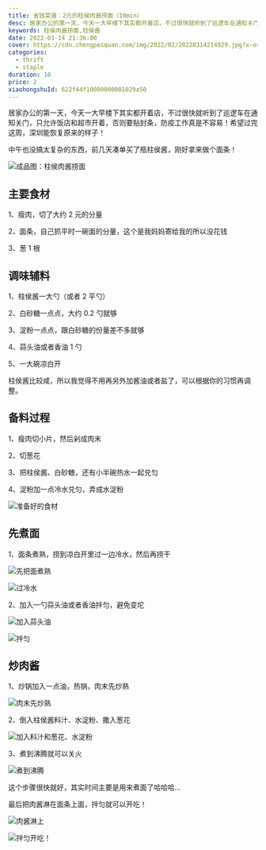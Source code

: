 ```yaml
---
title: 省钱菜谱：2元的柱侯肉酱捞面（10min）
desc: 居家办公的第一天，今天一大早楼下其实都开着店，不过很快就听到了巡逻车在通知关门，只允许饭店和超市开着，否则要贴封条，防疫工作真是不容易！希望过完这周，深圳能恢复原来的样子！中午也没搞太复杂的东西，前几天凑单买了瓶柱侯酱，刚好拿来做个面条！
keywords: 柱侯肉酱捞面,柱侯酱
date: 2022-03-14 21:36:00
cover: https://cdn.chengpeiquan.com/img/2022/02/20220314214929.jpg?x-oss-process=image/interlace,1
categories:
  - thrift
  - staple
duration: 10
price: 2
xiaohongshuId: 622f44f10000000001029a50
---
```


居家办公的第一天，今天一大早楼下其实都开着店，不过很快就听到了巡逻车在通知关门，只允许饭店和超市开着，否则要贴封条，防疫工作真是不容易！希望过完这周，深圳能恢复原来的样子！

中午也没搞太复杂的东西，前几天凑单买了瓶柱侯酱，刚好拿来做个面条！

![成品图：柱侯肉酱捞面](https://cdn.chengpeiquan.com/img/2022/02/20220314214941.jpg?x-oss-process=image/interlace,1)

## 主要食材

1、瘦肉，切了大约 2 元的分量

2、面条，自己抓平时一碗面的分量，这个是我妈妈寄给我的所以没花钱

3、葱 1 根

## 调味辅料

1、柱侯酱一大勺（或者 2 平勺）

2、白砂糖一点点，大约 0.2 勺就够

3、淀粉一点点，跟白砂糖的份量差不多就够

4、蒜头油或者香油 1 勺

5、一大碗凉白开

柱侯酱比较咸，所以我觉得不用再另外加酱油或者盐了，可以根据你的习惯再调整。

## 备料过程

1、瘦肉切小片，然后剁成肉末

2、切葱花

3、把柱侯酱、白砂糖，还有小半碗热水一起兑匀

4、淀粉加一点冷水兑匀，弄成水淀粉

![准备好的食材](https://cdn.chengpeiquan.com/img/2022/02/20220314214946.jpg?x-oss-process=image/interlace,1)

## 先煮面

1、面条煮熟，捞到凉白开里过一边冷水，然后再捞干

![先把面煮熟](https://cdn.chengpeiquan.com/img/2022/02/20220314214942.jpg?x-oss-process=image/interlace,1)

![过冷水](https://cdn.chengpeiquan.com/img/2022/02/20220314214943.jpg?x-oss-process=image/interlace,1)

2、加入一勺蒜头油或者香油拌匀，避免变坨

![加入蒜头油](https://cdn.chengpeiquan.com/img/2022/02/20220314214944.jpg?x-oss-process=image/interlace,1)

![拌匀](https://cdn.chengpeiquan.com/img/2022/02/20220314214945.jpg?x-oss-process=image/interlace,1)

## 炒肉酱

1、炒锅加入一点油，热锅，肉末先炒熟

![肉末先炒熟](https://cdn.chengpeiquan.com/img/2022/02/20220314214951.jpg?x-oss-process=image/interlace,1)

2、倒入柱侯酱料汁、水淀粉、撒入葱花

![加入料汁和葱花、水淀粉](https://cdn.chengpeiquan.com/img/2022/02/20220314214947.jpg?x-oss-process=image/interlace,1)

3、煮到沸腾就可以关火

![煮到沸腾](https://cdn.chengpeiquan.com/img/2022/02/20220314214948.jpg?x-oss-process=image/interlace,1)

这个步骤很快就好，其实时间主要是用来煮面了哈哈哈…

最后把肉酱淋在面条上面，拌匀就可以开吃！

![肉酱淋上](https://cdn.chengpeiquan.com/img/2022/02/20220314214949.jpg?x-oss-process=image/interlace,1)

![拌匀开吃！](https://cdn.chengpeiquan.com/img/2022/02/20220314214950.jpg?x-oss-process=image/interlace,1)
